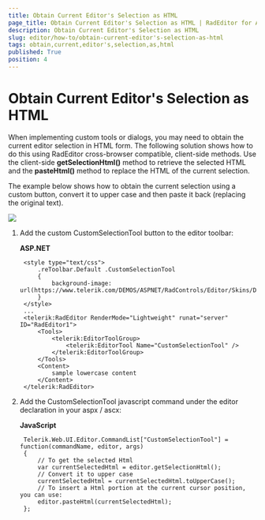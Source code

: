 ```yaml
---
title: Obtain Current Editor's Selection as HTML
page_title: Obtain Current Editor's Selection as HTML | RadEditor for ASP.NET AJAX Documentation
description: Obtain Current Editor's Selection as HTML
slug: editor/how-to/obtain-current-editor's-selection-as-html
tags: obtain,current,editor's,selection,as,html
published: True
position: 4
---
```


# Obtain Current Editor's Selection as HTML

When implementing custom tools or dialogs, you may need to obtain the current editor selection in HTML form. The following solution shows how to do this using RadEditor cross-browser compatible, client-side methods. Use the client-side **getSelectionHtml()** method to retrieve the selected HTML and the **pasteHtml()** method to replace the HTML of the current selection.

The example below shows how to obtain the current selection using a custom button, convert it to upper case and then paste it back (replacing the original text).

![](images/editor-examples001.png)

1. Add the custom CustomSelectionTool button to the editor toolbar:

	**ASP.NET**
	
		<style type="text/css">
			.reToolbar.Default .CustomSelectionTool
			{
				background-image: url(https://www.telerik.com/DEMOS/ASPNET/RadControls/Editor/Skins/Default/buttons/Custom.gif);
			}
		</style>
		...
		<telerik:RadEditor RenderMode="Lightweight" runat="server" ID="RadEditor1">
			<Tools>
				<telerik:EditorToolGroup>
					<telerik:EditorTool Name="CustomSelectionTool" />
				</telerik:EditorToolGroup>
			</Tools>
			<Content>        
				sample lowercase content    
			</Content>
		</telerik:RadEditor>


1. Add the CustomSelectionTool javascript command under the editor declaration in your aspx / ascx:

	**JavaScript**
			 
		Telerik.Web.UI.Editor.CommandList["CustomSelectionTool"] = function(commandName, editor, args)
		{   
			// To get the selected Html   
			var currentSelectedHtml = editor.getSelectionHtml();   
			// Convert it to upper case   
			currentSelectedHtml = currentSelectedHtml.toUpperCase();
			// To insert a Html portion at the current cursor position, you can use:   
			editor.pasteHtml(currentSelectedHtml);
		};



